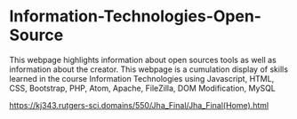 # Information-Technologies-Open-Source
This webpage highlights information about open sources tools as well as information about the creator. This webpage is a cumulation display of skills learned in the course Information Technologies using Javascript, HTML, CSS, Bootstrap, PHP, Atom, Apache, FileZilla, DOM Modification, MySQL

https://kj343.rutgers-sci.domains/550/Jha_Final/Jha_Final(Home).html
